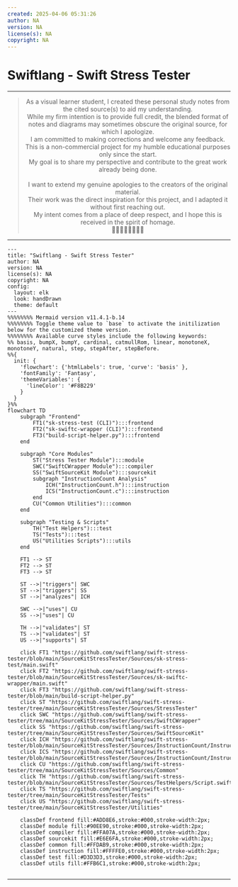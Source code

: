 ```yaml
---
created: 2025-04-06 05:31:26
author: NA
version: NA
license(s): NA
copyright: NA
---
```




# Swiftlang - Swift Stress Tester


---

<div align="center">
  <blockquote>
  As a visual learner student, I created these personal study notes from the cited source(s) to aid my understanding.<br/>
  While my firm intention is to provide full credit, the blended format of notes and diagrams may sometimes obscure the original source, for which I apologize.<br/>
  I am committed to making corrections and welcome any feedback.<br/>
  This is a non-commercial project for my humble educational purposes only since the start.<br/>
  My goal is to share my perspective and contribute to the great work already being done.
  <br/>
  <br/>
  I want to extend my genuine apologies to the creators of the original material.<br/>
  Their work was the direct inspiration for this project, and I adapted it without first reaching out.<br/>
  My intent comes from a place of deep respect, and I hope this is received in the spirit of homage.<br/>
  🙏🏼🙏🏼🙏🏼🙏🏼
  </blockquote>
</div>

----



```mermaid
---
title: "Swiftlang - Swift Stress Tester"
author: NA
version: NA
license(s): NA
copyright: NA
config:
  layout: elk
  look: handDrawn
  theme: default
---
%%%%%%%% Mermaid version v11.4.1-b.14
%%%%%%%% Toggle theme value to `base` to activate the initilization below for the customized theme version.
%%%%%%%% Available curve styles include the following keywords:
%% basis, bumpX, bumpY, cardinal, catmullRom, linear, monotoneX, monotoneY, natural, step, stepAfter, stepBefore.
%%{
  init: {
    'flowchart': {'htmlLabels': true, 'curve': 'basis' },
    'fontFamily': 'Fantasy',
    'themeVariables': {
      'lineColor': '#F8B229'
    }
  }
}%%
flowchart TD
    subgraph "Frontend"
        FT1("sk-stress-test (CLI)"):::frontend
        FT2("sk-swiftc-wrapper (CLI)"):::frontend
        FT3("build-script-helper.py"):::frontend
    end

    subgraph "Core Modules"
        ST("Stress Tester Module"):::module
        SWC("SwiftCWrapper Module"):::compiler
        SS("SwiftSourceKit Module"):::sourcekit
        subgraph "InstructionCount Analysis"
            ICH("InstructionCount.h"):::instruction
            ICS("InstructionCount.c"):::instruction
        end
        CU("Common Utilities"):::common
    end

    subgraph "Testing & Scripts"
        TH("Test Helpers"):::test
        TS("Tests"):::test
        US("Utilities Scripts"):::utils
    end

    FT1 --> ST
    FT2 --> ST
    FT3 --> ST

    ST -->|"triggers"| SWC
    ST -->|"triggers"| SS
    ST -->|"analyzes"| ICH

    SWC -->|"uses"| CU
    SS -->|"uses"| CU

    TH -->|"validates"| ST
    TS -->|"validates"| ST
    US -->|"supports"| ST

    click FT1 "https://github.com/swiftlang/swift-stress-tester/blob/main/SourceKitStressTester/Sources/sk-stress-test/main.swift"
    click FT2 "https://github.com/swiftlang/swift-stress-tester/blob/main/SourceKitStressTester/Sources/sk-swiftc-wrapper/main.swift"
    click FT3 "https://github.com/swiftlang/swift-stress-tester/blob/main/build-script-helper.py"
    click ST "https://github.com/swiftlang/swift-stress-tester/tree/main/SourceKitStressTester/Sources/StressTester"
    click SWC "https://github.com/swiftlang/swift-stress-tester/tree/main/SourceKitStressTester/Sources/SwiftCWrapper"
    click SS "https://github.com/swiftlang/swift-stress-tester/tree/main/SourceKitStressTester/Sources/SwiftSourceKit"
    click ICH "https://github.com/swiftlang/swift-stress-tester/blob/main/SourceKitStressTester/Sources/InstructionCount/InstructionCount.h"
    click ICS "https://github.com/swiftlang/swift-stress-tester/blob/main/SourceKitStressTester/Sources/InstructionCount/InstructionCount.c"
    click CU "https://github.com/swiftlang/swift-stress-tester/tree/main/SourceKitStressTester/Sources/Common"
    click TH "https://github.com/swiftlang/swift-stress-tester/blob/main/SourceKitStressTester/Sources/TestHelpers/Script.swift"
    click TS "https://github.com/swiftlang/swift-stress-tester/tree/main/SourceKitStressTester/Tests"
    click US "https://github.com/swiftlang/swift-stress-tester/tree/main/SourceKitStressTester/Utilities"

    classDef frontend fill:#ADD8E6,stroke:#000,stroke-width:2px;
    classDef module fill:#90EE90,stroke:#000,stroke-width:2px;
    classDef compiler fill:#FFA07A,stroke:#000,stroke-width:2px;
    classDef sourcekit fill:#E6E6FA,stroke:#000,stroke-width:2px;
    classDef common fill:#FFDAB9,stroke:#000,stroke-width:2px;
    classDef instruction fill:#FFFFE0,stroke:#000,stroke-width:2px;
    classDef test fill:#D3D3D3,stroke:#000,stroke-width:2px;
    classDef utils fill:#FFB6C1,stroke:#000,stroke-width:2px;
    
```


---
